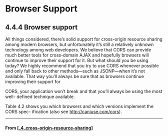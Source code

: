 # Browser Support

## **4.4.4 Browser support**

All things considered, there’s solid support for cross-origin resource sharing among
modern browsers, but unfortunately it’s still a relatively unknown technology among
web developers. We believe that CORS can provide much better tools for cross-domain
AJAX and hopefully browsers will continue to improve their support for it. But what
should you be using today? We highly recommend that you try to use CORS whenever
possible and only fall back to other methods—such as JSONP—when it’s not available.
That way you’ll always be sure that as browsers continue improving their support for

CORS, your application won’t break and that you’ll always be using the most well-
defined technique available.

Table 4.2 shows you which browsers and which versions implement the CORS spec-
ification (also see http://caniuse.com/cors).

---

#### From [[_4_cross-origin-resource-sharing]]

[//begin]: # "Autogenerated link references for markdown compatibility"
[_4_cross-origin-resource-sharing]: _4_cross-origin-resource-sharing "Cross-Origin Resouce Sharing"
[//end]: # "Autogenerated link references"
